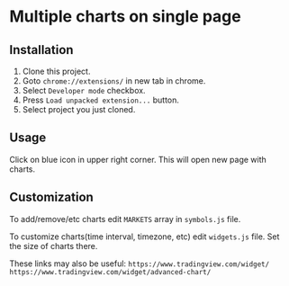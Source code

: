 # Multiple charts on single page

## Installation
1. Clone this project.
2. Goto `chrome://extensions/` in new tab in chrome.
3. Select `Developer mode` checkbox.
4. Press `Load unpacked extension...` button.
5. Select project you just cloned.


## Usage
Click on blue icon in upper right corner. This will open new page with charts.

## Customization
To add/remove/etc charts edit `MARKETS` array in `symbols.js` file.

To customize charts(time interval, timezone, etc) edit `widgets.js` file.
Set the size of charts there.

These links may also be useful:
`https://www.tradingview.com/widget/`
`https://www.tradingview.com/widget/advanced-chart/`

